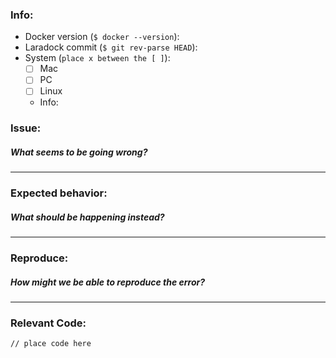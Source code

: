 ### Info:
- Docker version (`$ docker --version`):
- Laradock commit (`$ git rev-parse HEAD`):
- System (`place x between the [ ]`):
	- [ ] Mac
	- [ ] PC
	- [ ] Linux
	- Info:

### Issue:
##### What seems to be going wrong?

_____

### Expected behavior:
##### What should be happening instead?

_____

### Reproduce:
##### How might we be able to reproduce the error?

_____

### Relevant Code:

  ```
  // place code here
  ```